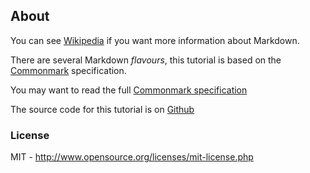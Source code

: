 About
-----

You can see [Wikipedia](http://en.wikipedia.org/wiki/Markdown) if you want more information about Markdown.

There are several Markdown *flavours*, this tutorial is based on the [Commonmark](http://commonmark.org) specification.

You may want to read the full [Commonmark specification](http://spec.commonmark.org/)

The source code for this tutorial is on [Github](https://github.com/agea/tutorial.md)

### License

MIT - <http://www.opensource.org/licenses/mit-license.php>